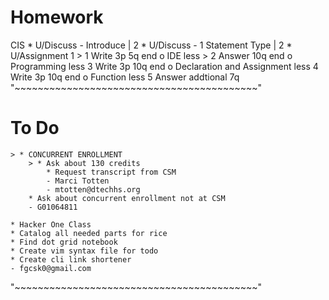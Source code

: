# Homework
CIS
    * U/Discuss - Introduce | 2
    * U/Discuss - 1 Statement Type | 2
    * U/Assignment 1
        > 1 Write 3p 5q end o IDE less
        > 2 Answer 10q end o Programming less
        3 Write 3p 10q end o Declaration and Assignment less
        4 Write 3p 10q end o Function less
        5 Answer addtional 7q
"~~~~~~~~~~~~~~~~~~~~~~~~~~~~~~~~~~~~~~~~~~"
# To Do
    > * CONCURRENT ENROLLMENT
        > * Ask about 130 credits
            * Request transcript from CSM
            - Marci Totten
            - mtotten@dtechhs.org
        * Ask about concurrent enrollment not at CSM
        - G01064811

    * Hacker One Class
    * Catalog all needed parts for rice
    * Find dot grid notebook
    * Create vim syntax file for todo
    * Create cli link shortener
    - fgcsk0@gmail.com
"~~~~~~~~~~~~~~~~~~~~~~~~~~~~~~~~~~~~~~~~~~"
